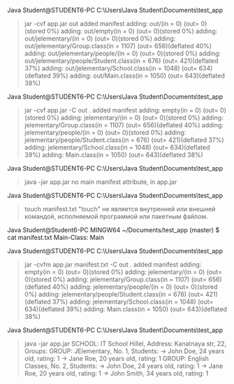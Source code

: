 Java Student@STUDENT6-PC C:\Users\Java Student\Documents\test_app
> jar -cvf app.jar out
added manifest
adding: out/(in = 0) (out= 0)(stored 0%)
adding: out/empty(in = 0) (out= 0)(stored 0%)
adding: out/jelementary/(in = 0) (out= 0)(stored 0%)
adding: out/jelementary/Group.class(in = 1107) (out= 656)(deflated 40%)
adding: out/jelementary/people/(in = 0) (out= 0)(stored 0%)
adding: out/jelementary/people/Student.class(in = 676) (out= 421)(deflated 37%)
adding: out/jelementary/School.class(in = 1048) (out= 634)(deflated 39%)
adding: out/Main.class(in = 1050) (out= 643)(deflated 38%)

Java Student@STUDENT6-PC C:\Users\Java Student\Documents\test_app
> jar -cvf app.jar -C out .
added manifest
adding: empty(in = 0) (out= 0)(stored 0%)
adding: jelementary/(in = 0) (out= 0)(stored 0%)
adding: jelementary/Group.class(in = 1107) (out= 656)(deflated 40%)
adding: jelementary/people/(in = 0) (out= 0)(stored 0%)
adding: jelementary/people/Student.class(in = 676) (out= 421)(deflated 37%)
adding: jelementary/School.class(in = 1048) (out= 634)(deflated 39%)
adding: Main.class(in = 1050) (out= 643)(deflated 38%)

Java Student@STUDENT6-PC C:\Users\Java Student\Documents\test_app
> java -jar app.jar
no main manifest attribute, in app.jar

Java Student@STUDENT6-PC C:\Users\Java Student\Documents\test_app
> touch manifest.txt
"touch" не является внутренней или внешней
командой, исполняемой программой или пакетным файлом.

Java Student@Student6-PC MINGW64 ~/Documents/test_app (master)
$ cat manifest.txt
Main-Class: Main


Java Student@STUDENT6-PC C:\Users\Java Student\Documents\test_app
> jar -cvfm app.jar manifest.txt -C out .
added manifest
adding: empty(in = 0) (out= 0)(stored 0%)
adding: jelementary/(in = 0) (out= 0)(stored 0%)
adding: jelementary/Group.class(in = 1107) (out= 656)(deflated 40%)
adding: jelementary/people/(in = 0) (out= 0)(stored 0%)
adding: jelementary/people/Student.class(in = 676) (out= 421)(deflated 37%)
adding: jelementary/School.class(in = 1048) (out= 634)(deflated 39%)
adding: Main.class(in = 1050) (out= 643)(deflated 38%)

Java Student@STUDENT6-PC C:\Users\Java Student\Documents\test_app
> java -jar app.jar
SCHOOL: IT School Hillel, Address: Kanatnaya str, 22, Groups:
         GROUP: JElementary, No. 1, Students:
                -> John Doe, 24 years old, rating: 1
                -> Jane Roe, 20 years old, rating: 1
         GROUP: English Classes, No. 2, Students:
                -> John Doe, 24 years old, rating: 1
                -> Jane Roe, 20 years old, rating: 1
                -> John Smith, 34 years old, rating: 1
